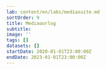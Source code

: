 ```yaml
---
lab: content/en/labs/mediasuite.md
sortOrder: 9
title: Mediaoorlog
subtitle:
image: ''
tags: []
datasets: []
startDate: 2020-01-01T23:00:00Z
endDate: 2023-01-01T23:00:00Z
---
```

